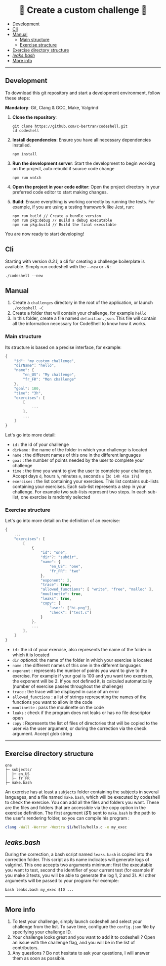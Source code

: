 <h1 align="center">🚀 Create a custom challenge 🚀</h1>

- [Development](#development)
- [Cli](#cli)
- [Manual](#manual)
	- [Main structure](#main-structure)
	- [Exercise structure](#exercise-structure)
- [Exercise directory structure](#exercise-directory-structure)
- [*leaks.bash*](#leaksbash)
- [More info](#more-info)

---

## Development
To download this git repository and start a development environment, follow these steps:

**Mandatory**: Git, Clang & GCC, Make, Valgrind

1. **Clone the repository**:
	```shell
	git clone https://github.com/c-bertran/codeshell.git
	cd codeshell
	```

2. **Install dependencies**:
	Ensure you have all necessary dependencies installed.
	```shell
	npm install
	```

4. **Run the development server**:
	Start the development to begin working on the project, auto rebuild if source code change
	```shell
	npm run watch
	```

5. **Open the project in your code editor**:
	Open the project directory in your preferred code editor to start making changes.

6. **Build**:
	Ensure everything is working correctly by running the tests. For example, if you are using a testing framework like Jest, run:
	```shell
	npm run build // Create a bundle version
	npm run pkg:debug // Build a debug executable
	npm run pkg:build // Build the final executable
	```

You are now ready to start developing!

## Cli
Starting with version *0.3.1*, a cli for creating a challenge boilerplate is available. Simply run codeshell with the `--new` or `-N` :
```shell
./codeshell --new
```

## Manual

1. Create a `challenges` directory in the root of the application, or launch `./codeshell -C`
2. Create a folder that will contain your challenge, for example `hello`
3. In this folder, create a file named `definition.json`.
   This file will contain all the information necessary for CodeShell to know how it works.

### Main structure
Its structure is based on a precise interface, for example:
```javascript
{
	"id": "my_custom_challenge",
	"dirName": "hello",
	"name": {
		"en_US": "My challenge",
		"fr_FR": "Mon challenge"
	},
	"goal": 100,
	"time": "3h",
	"exercises": [
		[
			...
		],
		...
	]
}
```
Let's go into more detail:
- `id` : the id of your challenge
- `dirName` : the name of the folder in which your challenge is located
- `name` : the different names of this one in the different languages
- `goal` : the number of points needed by the user to complete your challenge
- `time` : the time you want to give the user to complete your challenge. Accept days `d`, hours `h`, minutes `m`, seconds `s` (`3d 14h 41m 17s`)
- `exercises` : the list containing your exercises.
  This list contains sub-lists containing your exercises. Each sub-list represents a step in your challenge. For example two sub-lists represent two steps. In each sub-list, one exercise is randomly selected

### Exercise structure
Let's go into more detail on the definition of an exercise:

```javascript
{
	...
	"exercises": [
		[
			{
				"id": "one",
				"dir"?: "subdir",
				"name": {
					"en_US": "one",
					"fr_FR": "two"
				},
				"exponent": 2,
				"trace": true,
				"allowed_functions": [ "write", "free", "malloc" ],
				"moulinette": true,
				"leaks": true,
				"copy": {
					"user": ["hi.png"],
					"check": ["test.c"]
				}
			},
			...
		],
	]
}
```
- `id` : the id of your exercise, also represents the name of the folder in which it is located
- `dir` *optional*: the name of the folder in which your exercise is located
- `name` : the different names of this one in the different languages
- `exponent` : represents the number of points you want to give to the exercise. For example if your goal is 100 and you want two exercises, the exponent will be 2. If you not defined it, is calculed automatically (number of exercise passes throughout the challenge)
- `trace` : the trace will be displayed in case of an error
- `allowed_functions` : a list of strings representing the names of the functions you want to allow in the code
- `moulinette` : pass the moulinette on the code
- `leaks` : check if the program does not leaks or has no file descriptor open
- `copy` : Represents the list of files of directories that will be copied to the user via the user argument, or during the correction via the check argument. Accept glob string

---

## Exercise directory structure
```shell
one
├─ subjects/
│  ├─ en_US
│  ├─ fr_FR
├─ make.bash
```
	
An exercise has at least a `subjects` folder containing the subjects in several languages, and a file named `make.bash`, which will be executed by codeshell to check the exercise. You can add all the files and folders you want. These are the files and folders that are accessible via the copy option in the exercise definition.
The first argument (*$1*) sent to `make.bash` is the path to the user's rendering folder, so you can compile his program :
```bash
clang -Wall -Werror -Wextra $1/hello/hello.c -o my_exec
```

## *leaks.bash*
During the correction, a bash script named `leaks.bash` is copied into the correction folder.
This script as its name indicates will generate logs of valgrind. This one accepts two arguments minimum: first the executable you want to test, second the identifier of your current test (for example if you make 3 tests, you will be able to generate the log 1, 2 and 3). All other arguments will be passed to your program
For exemple:
```shell
bash leaks.bash my_exec $ID ...
```

---

## More info
1. To test your challenge, simply launch codeshell and select your challenge from the list. To save time, configure the `config.json` file by specifying your challenge ID.
2. Your challenge looks great and you want to add it to codeshell ? Open an issue with the challenge flag, and you will be in the list of contributors.
3. Any questions ? Do not hesitate to ask your questions, I will answer them as soon as possible.
